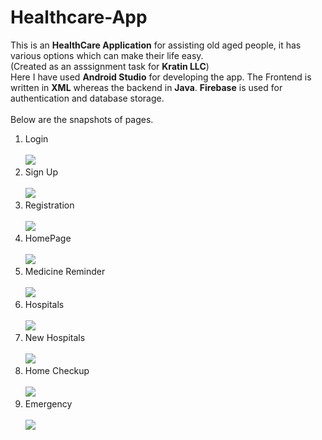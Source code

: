 # Healthcare-App
This is an **HealthCare Application** for assisting old aged people, it has various options which can make their life easy.<br/>
(Created as an asssignment task for **Kratin LLC**)<br/>
Here I have used **Android Studio** for developing the app. The Frontend is written in **XML** whereas the backend in **Java**. **Firebase** is used for authentication and database storage.<br/><br/>
Below are the snapshots of pages.
1. Login <br/><br/> ![](/snapshots/activity_main.png )<br/>
2. Sign Up <br/><br/> ![](/snapshots/signup.png)<br/>
3. Registration <br/><br/> ![](/snapshots/details.png)<br/>
4. HomePage<br/><br/> ![](/snapshots/homepage.png)<br/>
5. Medicine Reminder<br/> <br/> ![](/snapshots/medicines.png)<br/>
6. Hospitals <br/> <br/> ![](/snapshots/hospitals.png)<br/>
7. New Hospitals <br/><br/> ![](/snapshots/newhospital.png)<br/>
8. Home Checkup <br/><br/> ![](/snapshots/homecheckup.png)<br/>
9. Emergency <br/><br/> ![](/snapshots/emergency.png)<br/>

